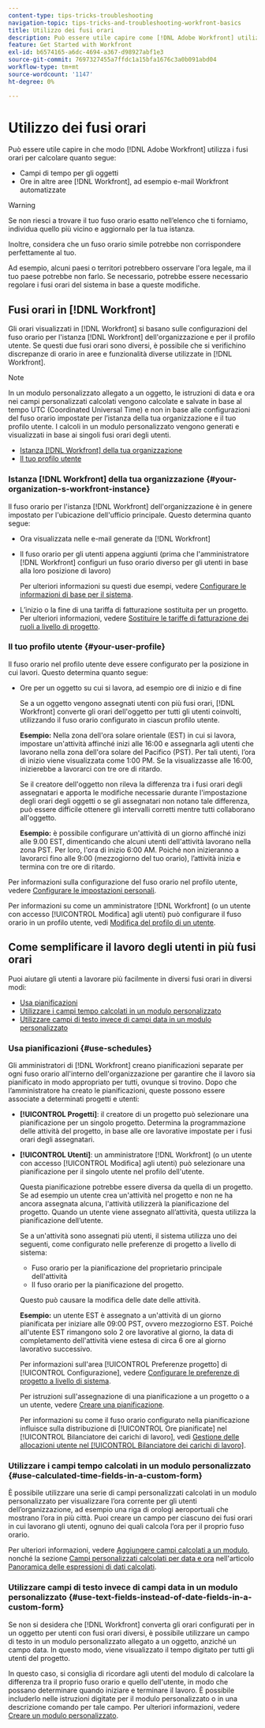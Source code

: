 ```yaml
---
content-type: tips-tricks-troubleshooting
navigation-topic: tips-tricks-and-troubleshooting-workfront-basics
title: Utilizzo dei fusi orari
description: Può essere utile capire come [!DNL Adobe Workfront] utilizza i fusi orari per calcolare i campi di tempo per gli oggetti e gli orari in altre aree, ad esempio le e-mail.
feature: Get Started with Workfront
exl-id: b6574165-a6dc-4694-a367-d98927abf1e3
source-git-commit: 7697327455a7ffdc1a15bfa1676c3a0b091abd04
workflow-type: tm+mt
source-wordcount: '1147'
ht-degree: 0%

---
```


# Utilizzo dei fusi orari

<!-- Audited: 2/2024 -->

Può essere utile capire in che modo [!DNL Adobe Workfront] utilizza i fusi orari per calcolare quanto segue:

* Campi di tempo per gli oggetti
* Ore in altre aree [!DNL Workfront], ad esempio e-mail Workfront automatizzate

>[!WARNING]
>
>Se non riesci a trovare il tuo fuso orario esatto nell’elenco che ti forniamo, individua quello più vicino e aggiornalo per la tua istanza.
>
>Inoltre, considera che un fuso orario simile potrebbe non corrispondere perfettamente al tuo.
>
>Ad esempio, alcuni paesi o territori potrebbero osservare l&#39;ora legale, ma il tuo paese potrebbe non farlo. Se necessario, potrebbe essere necessario regolare i fusi orari del sistema in base a queste modifiche.


## Fusi orari in [!DNL Workfront]

Gli orari visualizzati in [!DNL Workfront] si basano sulle configurazioni del fuso orario per l&#39;istanza [!DNL Workfront] dell&#39;organizzazione e per il profilo utente. Se questi due fusi orari sono diversi, è possibile che si verifichino discrepanze di orario in aree e funzionalità diverse utilizzate in [!DNL Workfront].

>[!NOTE]
>
>In un modulo personalizzato allegato a un oggetto, le istruzioni di data e ora nei campi personalizzati calcolati vengono calcolate e salvate in base al tempo UTC (Coordinated Universal Time) e non in base alle configurazioni del fuso orario impostate per l’istanza della tua organizzazione e il tuo profilo utente. I calcoli in un modulo personalizzato vengono generati e visualizzati in base ai singoli fusi orari degli utenti.

* [Istanza  [!DNL Workfront]  della tua organizzazione](#your-organization-s-workfront-instance)
* [Il tuo profilo utente](#your-user-profile)

### Istanza [!DNL Workfront] della tua organizzazione {#your-organization-s-workfront-instance}

Il fuso orario per l&#39;istanza [!DNL Workfront] dell&#39;organizzazione è in genere impostato per l&#39;ubicazione dell&#39;ufficio principale. Questo determina quanto segue:

* Ora visualizzata nelle e-mail generate da [!DNL Workfront]
* Il fuso orario per gli utenti appena aggiunti (prima che l&#39;amministratore [!DNL Workfront] configuri un fuso orario diverso per gli utenti in base alla loro posizione di lavoro)

  Per ulteriori informazioni su questi due esempi, vedere [Configurare le informazioni di base per il sistema](../../administration-and-setup/get-started-wf-administration/configure-basic-info.md).

* L’inizio o la fine di una tariffa di fatturazione sostituita per un progetto. Per ulteriori informazioni, vedere [Sostituire le tariffe di fatturazione dei ruoli a livello di progetto](../../manage-work/projects/project-finances/override-job-role-billing-rates-at-the-project-level.md).

### Il tuo profilo utente {#your-user-profile}

Il fuso orario nel profilo utente deve essere configurato per la posizione in cui lavori. Questo determina quanto segue:

<!--
* The time shown in your outgoing [!DNL Workfront] email messages
[NOTE FROM LISA: Saeid that dates/times shown in emails are more complicated than how it is described in the article so we decided to comment out this line.]
-->
* Ore per un oggetto su cui si lavora, ad esempio ore di inizio e di fine

  Se a un oggetto vengono assegnati utenti con più fusi orari, [!DNL Workfront] converte gli orari dell&#39;oggetto per tutti gli utenti coinvolti, utilizzando il fuso orario configurato in ciascun profilo utente.

  **Esempio:** Nella zona dell&#39;ora solare orientale (EST) in cui si lavora, impostare un&#39;attività affinché inizi alle 16:00 e assegnarla agli utenti che lavorano nella zona dell&#39;ora solare del Pacifico (PST). Per tali utenti, l’ora di inizio viene visualizzata come 1:00 PM. Se la visualizzasse alle 16:00, inizierebbe a lavorarci con tre ore di ritardo.

  Se il creatore dell&#39;oggetto non rileva la differenza tra i fusi orari degli assegnatari e apporta le modifiche necessarie durante l&#39;impostazione degli orari degli oggetti o se gli assegnatari non notano tale differenza, può essere difficile ottenere gli intervalli corretti mentre tutti collaborano all&#39;oggetto.

  **Esempio:** è possibile configurare un&#39;attività di un giorno affinché inizi alle 9.00 EST, dimenticando che alcuni utenti dell&#39;attività lavorano nella zona PST. Per loro, l&#39;ora di inizio 6:00 AM. Poiché non inizieranno a lavorarci fino alle 9:00 (mezzogiorno del tuo orario), l’attività inizia e termina con tre ore di ritardo.

Per informazioni sulla configurazione del fuso orario nel profilo utente, vedere [Configurare le impostazioni personali](../../workfront-basics/manage-your-account-and-profile/configuring-your-user-profile/configure-my-settings.md).

Per informazioni su come un amministratore [!DNL Workfront] (o un utente con accesso [!UICONTROL Modifica] agli utenti) può configurare il fuso orario in un profilo utente, vedi [Modifica del profilo di un utente](../../administration-and-setup/add-users/create-and-manage-users/edit-a-users-profile.md).

## Come semplificare il lavoro degli utenti in più fusi orari

Puoi aiutare gli utenti a lavorare più facilmente in diversi fusi orari in diversi modi:

* [Usa pianificazioni](#use-schedules)
* [Utilizzare i campi tempo calcolati in un modulo personalizzato](#use-calculated-time-fields-in-a-custom-form)
* [Utilizzare campi di testo invece di campi data in un modulo personalizzato](#use-text-fields-instead-of-date-fields-in-a-custom-form)

### Usa pianificazioni {#use-schedules}

Gli amministratori di [!DNL Workfront] creano pianificazioni separate per ogni fuso orario all&#39;interno dell&#39;organizzazione per garantire che il lavoro sia pianificato in modo appropriato per tutti, ovunque si trovino. Dopo che l’amministratore ha creato le pianificazioni, queste possono essere associate a determinati progetti e utenti:

* **[!UICONTROL Progetti]**: il creatore di un progetto può selezionare una pianificazione per un singolo progetto. Determina la programmazione delle attività del progetto, in base alle ore lavorative impostate per i fusi orari degli assegnatari.
* **[!UICONTROL Utenti]**: un amministratore [!DNL Workfront] (o un utente con accesso [!UICONTROL Modifica] agli utenti) può selezionare una pianificazione per il singolo utente nel profilo dell&#39;utente.

  Questa pianificazione potrebbe essere diversa da quella di un progetto. Se ad esempio un utente crea un&#39;attività nel progetto e non ne ha ancora assegnata alcuna, l&#39;attività utilizzerà la pianificazione del progetto. Quando un utente viene assegnato all’attività, questa utilizza la pianificazione dell’utente.

  Se a un&#39;attività sono assegnati più utenti, il sistema utilizza uno dei seguenti, come configurato nelle preferenze di progetto a livello di sistema:

   * Fuso orario per la pianificazione del proprietario principale dell&#39;attività
   * Il fuso orario per la pianificazione del progetto.

  Questo può causare la modifica delle date delle attività.

  **Esempio:** un utente EST è assegnato a un&#39;attività di un giorno pianificata per iniziare alle 09:00 PST, ovvero mezzogiorno EST. Poiché all&#39;utente EST rimangono solo 2 ore lavorative al giorno, la data di completamento dell&#39;attività viene estesa di circa 6 ore al giorno lavorativo successivo.

  Per informazioni sull&#39;area [!UICONTROL Preferenze progetto] di [!UICONTROL Configurazione], vedere [Configurare le preferenze di progetto a livello di sistema](../../administration-and-setup/set-up-workfront/configure-system-defaults/set-project-preferences.md).

  Per istruzioni sull&#39;assegnazione di una pianificazione a un progetto o a un utente, vedere [Creare una pianificazione](../../administration-and-setup/set-up-workfront/configure-timesheets-schedules/create-schedules.md).

  Per informazioni su come il fuso orario configurato nella pianificazione influisce sulla distribuzione di [!UICONTROL Ore pianificate] nel [!UICONTROL Bilanciatore dei carichi di lavoro], vedi [Gestione delle allocazioni utente nel [!UICONTROL Bilanciatore dei carichi di lavoro]](../../resource-mgmt/workload-balancer/manage-user-allocations-workload-balancer.md).


### Utilizzare i campi tempo calcolati in un modulo personalizzato {#use-calculated-time-fields-in-a-custom-form}

È possibile utilizzare una serie di campi personalizzati calcolati in un modulo personalizzato per visualizzare l’ora corrente per gli utenti dell’organizzazione, ad esempio una riga di orologi aeroportuali che mostrano l’ora in più città. Puoi creare un campo per ciascuno dei fusi orari in cui lavorano gli utenti, ognuno dei quali calcola l’ora per il proprio fuso orario.

Per ulteriori informazioni, vedere [Aggiungere campi calcolati a un modulo](/help/quicksilver/administration-and-setup/customize-workfront/create-manage-custom-forms/form-designer/design-a-form/add-a-calculated-field.md), nonché la sezione [Campi personalizzati calcolati per data e ora](../../reports-and-dashboards/reports/calc-cstm-data-reports/calculated-data-expressions.md#date) nell&#39;articolo [Panoramica delle espressioni di dati calcolati](../../reports-and-dashboards/reports/calc-cstm-data-reports/calculated-data-expressions.md).

### Utilizzare campi di testo invece di campi data in un modulo personalizzato {#use-text-fields-instead-of-date-fields-in-a-custom-form}

Se non si desidera che [!DNL Workfront] converta gli orari configurati per in un oggetto per utenti con fusi orari diversi, è possibile utilizzare un campo di testo in un modulo personalizzato allegato a un oggetto, anziché un campo data. In questo modo, viene visualizzato il tempo digitato per tutti gli utenti del progetto.

In questo caso, si consiglia di ricordare agli utenti del modulo di calcolare la differenza tra il proprio fuso orario e quello dell&#39;utente, in modo che possano determinare quando iniziare e terminare il lavoro. È possibile includerlo nelle istruzioni digitate per il modulo personalizzato o in una descrizione comando per tale campo. Per ulteriori informazioni, vedere [Creare un modulo personalizzato](/help/quicksilver/administration-and-setup/customize-workfront/create-manage-custom-forms/form-designer/design-a-form/design-a-form.md).
